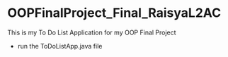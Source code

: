 # OOPFinalProject_Final_RaisyaL2AC

This is my To Do List Application for my OOP Final Project
- run the ToDoListApp.java file
